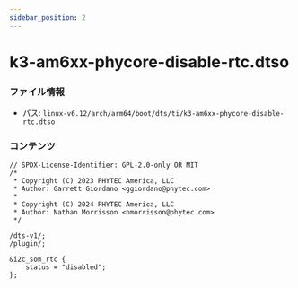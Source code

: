 ```yaml
---
sidebar_position: 2
---
```

# k3-am6xx-phycore-disable-rtc.dtso

### ファイル情報

- パス: `linux-v6.12/arch/arm64/boot/dts/ti/k3-am6xx-phycore-disable-rtc.dtso`

### コンテンツ

```dtso
// SPDX-License-Identifier: GPL-2.0-only OR MIT
/*
 * Copyright (C) 2023 PHYTEC America, LLC
 * Author: Garrett Giordano <ggiordano@phytec.com>
 *
 * Copyright (C) 2024 PHYTEC America, LLC
 * Author: Nathan Morrisson <nmorrisson@phytec.com>
 */

/dts-v1/;
/plugin/;

&i2c_som_rtc {
	status = "disabled";
};

```

